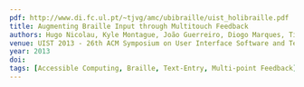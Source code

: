 ```yaml
---
pdf: http://www.di.fc.ul.pt/~tjvg/amc/ubibraille/uist_holibraille.pdf
title: Augmenting Braille Input through Multitouch Feedback
authors: Hugo Nicolau, Kyle Montague, João Guerreiro, Diogo Marques, Tiago Guerreiro, Craig Stewart, Vicki Hanson
venue: UIST 2013 - 26th ACM Symposium on User Interface Software and Technology, St. Andrews, United Kingdom, October, 2013
year: 2013
doi: 
tags: [Accessible Computing, Braille, Text-Entry, Multi-point Feedback]
---
```

